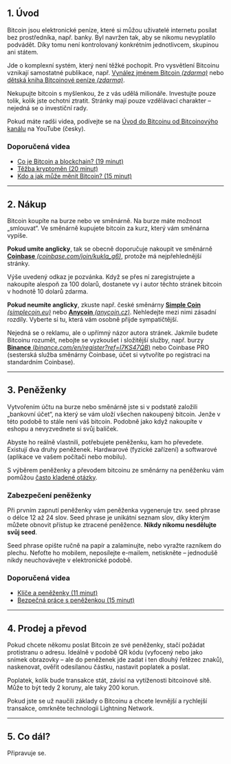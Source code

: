## 1. Úvod
Bitcoin jsou elektronické peníze, které si můžou uživatelé internetu posílat bez prostředníka, např. banky. Byl navržen tak, aby se nikomu nevyplatilo podvádět. Díky tomu není kontrolovaný konkrétním jednotlivcem, skupinou ani státem.

Jde o komplexní systém, který není těžké pochopit. Pro vysvětlení Bitcoinu vznikají samostatné publikace, např. [Vynález jménem Bitcoin *(zdarma)*](https://braiins.com/blog/vynalez-jmenem-bitcoin) nebo [dětská kniha Bitcoinové peníze *(zdarma)*](https://braiins.com/blog/bitcoinove-penize).‍

Nekupujte bitcoin s myšlenkou, že z vás udělá milionáře. Investujte pouze tolik, kolik jste ochotni ztratit. Stránky mají pouze vzdělávací charakter – nejedná se o investiční rady.

Pokud máte radši videa, podívejte se na [Úvod do Bitcoinu od Bitcoinovýho kanálu](https://www.youtube.com/watch?v=Z92ADb5i42s&list=PLiD1OrtvRy70RQ8k5HH0E3vHQPpEIJJhZ) na YouTube (česky).

### Doporučená videa
- [Co je Bitcoin a blockchain? (19 minut)](https://www.youtube.com/watch?v=KSKY1P9qLk4&list=PLiD1OrtvRy70RQ8k5HH0E3vHQPpEIJJhZ&index=5)
- [Těžba kryptoměn (20 minut)](https://www.youtube.com/watch?v=aSlEaZFoJmU&list=PLiD1OrtvRy70RQ8k5HH0E3vHQPpEIJJhZ&index=21)
- [Kdo a jak může měnit Bitcoin? (15 minut)](https://www.youtube.com/watch?v=z7e1Dw-0aEk&list=PLiD1OrtvRy70RQ8k5HH0E3vHQPpEIJJhZ&index=32)

___

## 2. Nákup
Bitcoin koupíte na burze nebo ve směnárně. Na burze máte možnost „smlouvat“. Ve směnárně kupujete bitcoin za kurz, který vám směnárna vypíše.

**Pokud umíte anglicky**, tak se obecně doporučuje nakoupit ve směnárně [**Coinbase** *(coinbase.com/join/kukla_g6)*](https://www.coinbase.com/join/kukla_g6), protože má nejpřehlednější stránky.

Výše uvedený odkaz je pozvánka. Když se přes ní zaregistrujete a nakoupíte alespoň za 100 dolarů, dostanete vy i autor těchto stránek bitcoin v hodnotě 10 dolarů zdarma.

**Pokud neumíte anglicky**, zkuste např. české směnárny [**Simple Coin** *(simplecoin.eu)*](http://simplecoin.eu) nebo [**Anycoin** *(anycoin.cz)*](https://www.anycoin.cz). Nehledejte mezi nimi zásadní rozdíly. Vyberte si tu, která vám osobně přijde sympatičtější.

Nejedná se o reklamu, ale o upřímný názor autora stránek. Jakmile budete Bitcoinu rozumět, nebojte se vyzkoušet i složitější služby, např. burzy [**Binance** (*binance.com/en/register?ref=I7KS47QB*)](https://www.binance.com/en/register?ref=I7KS47QB) nebo Coinbase PRO (sesterská služba směnárny Coinbase, účet si vytvoříte po registraci na standardním Coinbase).

___

## 3. Peněženky
Vytvořením účtu na burze nebo směnárně jste si v podstatě založili „bankovní účet“, na který se vám uloží všechen nakoupený bitcoin. Jenže v této podobě to stále není váš bitcoin. Podobně jako když nakoupíte v eshopu a nevyzvednete si svůj balíček.

Abyste ho reálně vlastnili, potřebujete peněženku, kam ho převedete. Existují dva druhy peněženek. Hardwarové (fyzické zařízení) a softwarové (aplikace ve vašem počítači nebo mobilu).

S výběrem peněženky a převodem bitcoinu ze směnárny na peněženku vám pomůžou [často kladené otázky](#penezenky-faq).

### Zabezpečení peněženky
Při prvním zapnutí peněženky vám peněženka vygeneruje tzv. seed phrase o délce 12 až 24 slov. Seed phrase je unikátní seznam slov, díky kterým můžete obnovit přístup ke ztracené peněžence. **Nikdy nikomu nesdělujte svůj seed**.

Seed phrase opište ručně na papír a zalaminujte, nebo vyražte razníkem do plechu. Nefoťte ho mobilem, neposílejte e-mailem, netiskněte – jednodušě nikdy neuchovávejte v elektronické podobě.

### Doporučená videa
- [Klíče a peněženky (11 minut)](https://www.youtube.com/watch?v=4CqyY53dDJU&list=PLiD1OrtvRy70RQ8k5HH0E3vHQPpEIJJhZ&index=20)
- [Bezpečná práce s peněženkou (15 minut)](https://www.youtube.com/watch?v=55sn9T7QNbQ&list=PLiD1OrtvRy70RQ8k5HH0E3vHQPpEIJJhZ&index=55)

___

## 4. Prodej a převod
Pokud chcete někomu poslat Bitcoin ze své peněženky, stačí požádat protistranu o adresu. Ideálně v podobě QR kódu (vyfocený nebo jako snímek obrazovky – ale do peněženek jde zadat i ten dlouhý řetězec znaků), naskenovat, ověřit odesílanou částku, nastavit poplatek a poslat.

Poplatek, kolik bude transakce stát, závisí na vytíženosti bitcoinové sítě. Může to být tedy 2 koruny, ale taky 200 korun.

Pokud jste se už naučili základy o Bitcoinu a chcete levnější a rychlejší transakce, omrkněte technologii Lightning Network.

___

## 5. Co dál?
Připravuje se.
